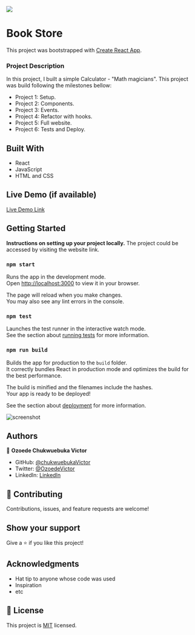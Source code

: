 ![](https://img.shields.io/badge/Microverse-blueviolet)

# Book Store

This project was bootstrapped with [Create React App](https://github.com/facebook/create-react-app).

### Project Description

In this project, I built a simple Calculator - "Math magicians".
This project was build following the milestones bellow: 
- Project 1: Setup.
- Project 2: Components.
- Project 3: Events.
- Project 4: Refactor with hooks.
- Project 5: Full website.
- Project 6: Tests and Deploy.

## Built With

- React
- JavaScript
- HTML and CSS

## Live Demo (if available)

[Live Demo Link](https://https://incredible-biscuit-3acc72.netlify.app/)


## Getting Started

**Instructions on setting up your project locally.**
The project could be accessed by visiting the website link.


### `npm start`

Runs the app in the development mode.\
Open [http://localhost:3000](http://localhost:3000) to view it in your browser.

The page will reload when you make changes.\
You may also see any lint errors in the console.

### `npm test`

Launches the test runner in the interactive watch mode.\
See the section about [running tests](https://facebook.github.io/create-react-app/docs/running-tests) for more information.

### `npm run build`

Builds the app for production to the `build` folder.\
It correctly bundles React in production mode and optimizes the build for the best performance.

The build is minified and the filenames include the hashes.\
Your app is ready to be deployed!

See the section about [deployment](https://facebook.github.io/create-react-app/docs/deployment) for more information.

![screenshot](./src/img/calc.png)
  
## Authors

👤 **Ozoede Chukwuebuka Victor**

- GitHub: [@chukwuebukaVictor](https://github.com/chukwuebukaVictor)
- Twitter: [@OzoedeVictor](https://twitter.com/OzoedeVictor)
- LinkedIn: [LinkedIn](www.linkedin.com/in/chukwuebuka-ozoede-46616a219)

## 🤝 Contributing

Contributions, issues, and feature requests are welcome!

## Show your support

Give a ⭐️ if you like this project!

## Acknowledgments

- Hat tip to anyone whose code was used
- Inspiration
- etc

## 📝 License

This project is [MIT](./MIT.md) licensed.